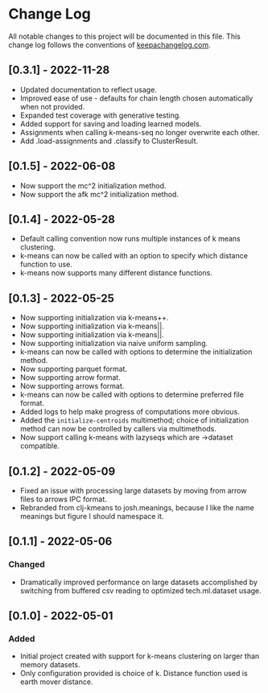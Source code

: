 # Change Log

All notable changes to this project will be documented in this file. This change log follows the conventions of [keepachangelog.com](http://keepachangelog.com/).

## [0.3.1] - 2022-11-28

 - Updated documentation to reflect usage.
 - Improved ease of use - defaults for chain length chosen automatically when not provided.
 - Expanded test coverage with generative testing.
 - Added support for saving and loading learned models.
 - Assignments when calling k-means-seq no longer overwrite each other.
 - Add .load-assignments and .classify to ClusterResult.

## [0.1.5] - 2022-06-08

 - Now support the mc^2 initialization method.
 - Now support the afk mc^2 initialization method.
 
## [0.1.4] - 2022-05-28

 - Default calling convention now runs multiple instances of k means 
   clustering.
 - k-means can now be called with an option to specify which distance 
   function to use. 
 - k-means now supports many different distance functions.

## [0.1.3] - 2022-05-25

 - Now supporting initialization via k-means++.
 - Now supporting initialization via k-means||.
 - Now supporting initialization via k-means||.
 - Now supporting initialization via naive uniform sampling.
 - k-means can now be called with options to determine the initialization method.
 - Now supporting parquet format.
 - Now supporting arrow format.
 - Now supporting arrows format.
 - k-means can now be called with options to determine preferred file format.
 - Added logs to help make progress of computations more obvious.
 - Added the `initialize-centroids` multimethod; choice of initialization method can now be controlled by callers via multimethods.
 - Now support calling k-means with lazyseqs which are ->dataset compatible.

## [0.1.2] - 2022-05-09

- Fixed an issue with processing large datasets by moving from arrow files to arrows IPC format.
- Rebranded from clj-kmeans to josh.meanings, because I like the name meanings but 
figure I should namespace it.

## [0.1.1] - 2022-05-06

### Changed

- Dramatically improved performance on large datasets accomplished by switching 
from buffered csv reading to optimized tech.ml.dataset usage.

## [0.1.0] - 2022-05-01

### Added

- Initial project created with support for k-means clustering on larger than memory datasets.
- Only configuration provided is choice of k. Distance function used is earth mover distance.


